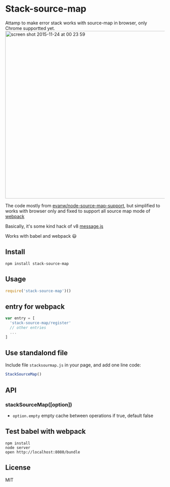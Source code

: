 # Stack-source-map

Attamp to make error stack works with source-map in browser, only Chrome supportted yet.
<img width="529" alt="screen shot 2015-11-24 at 00 23 59" src="https://cloud.githubusercontent.com/assets/251450/11343360/afb271bc-9246-11e5-9c60-6a501a2f2b5f.png">

The code mostly from [evanw/node-source-map-support](https://github.com/evanw/node-source-map-support), but simplified to works with browser only and fixed to support all source map mode of [webpack](https://webpack.github.io/docs/configuration.html#devtool)

Basically, it's some kind hack of v8 [message.js](https://code.google.com/p/v8/source/browse/trunk/src/messages.js)

Works with babel and webpack :smiley:


## Install

    npm install stack-source-map

## Usage

``` js
require('stack-source-map')()
```

## entry for webpack

``` js
var entry = [
  'stack-source-map/register'
  // other entries
  ...
]
```

## Use standalond file

Include file `stacksourmap.js` in your page, and add one line code:

``` js
StackSourceMap()
```

## API

### stackSourceMap([option])

* `option.empty` empty cache between operations if true, default false

## Test babel with webpack

    npm install
    node server
    open http://localhost:8080/bundle

## License

MIT
